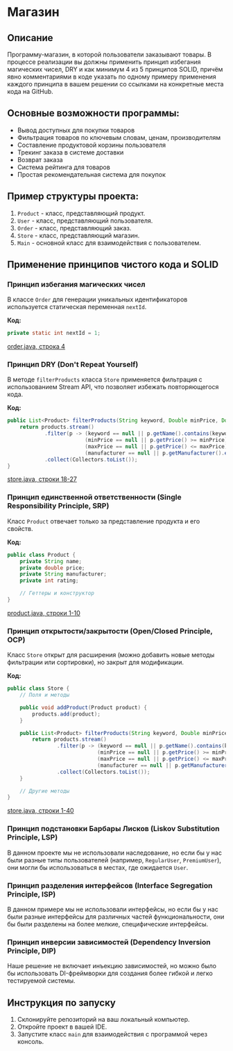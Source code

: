 # Магазин

## Описание
Программу-магазин, в которой пользователи заказывают товары. В процессе реализации вы должны применить принцип избегания магических чисел, DRY и как минимум 4 из 5 принципов SOLID, причём явно комментариями в коде указать по одному примеру применения каждого принципа в вашем решении со ссылками на конкретные места кода на GitHub.

## Основные возможности программы:
- Вывод доступных для покупки товаров
- Фильтрация товаров по ключевым словам, ценам, производителям
- Составление продуктовой корзины пользователя
- Трекинг заказа в системе доставки
- Возврат заказа
- Система рейтинга для товаров
- Простая рекомендательная система для покупок

## Пример структуры проекта:

1. `Product` - класс, представляющий продукт.
2. `User` - класс, представляющий пользователя.
3. `Order` - класс, представляющий заказ.
4. `Store` - класс, представляющий магазин.
5. `Main` - основной класс для взаимодействия с пользователем.

## Применение принципов чистого кода и SOLID

### Принцип избегания магических чисел
В классе `Order` для генерации уникальных идентификаторов используется статическая переменная `nextId`.

**Код:**
```java
private static int nextId = 1;
```

[order.java, строка 4](https://github.com/scheltsin/dz-nt/blob/main/order.java#L4)

### Принцип DRY (Don't Repeat Yourself)
В методе `filterProducts` класса `Store` применяется фильтрация с использованием Stream API, что позволяет избежать повторяющегося кода.

**Код:**
```java
public List<Product> filterProducts(String keyword, Double minPrice, Double maxPrice, String manufacturer) {
    return products.stream()
            .filter(p -> (keyword == null || p.getName().contains(keyword)) &&
                         (minPrice == null || p.getPrice() >= minPrice) &&
                         (maxPrice == null || p.getPrice() <= maxPrice) &&
                         (manufacturer == null || p.getManufacturer().equals(manufacturer)))
            .collect(Collectors.toList());
}
```
[store.java, строки 18-27](https://github.com/scheltsin/dz-nt/blob/main/store.java#L18-L27)

### Принцип единственной ответственности (Single Responsibility Principle, SRP)
Класс `Product` отвечает только за представление продукта и его свойств.

**Код:**
```java
public class Product {
    private String name;
    private double price;
    private String manufacturer;
    private int rating;

    // Геттеры и конструктор
}
```
[product.java, строки 1-10](https://github.com/scheltsin/dz-nt/blob/main/product.java#L1-L10)

### Принцип открытости/закрытости (Open/Closed Principle, OCP)
Класс `Store` открыт для расширения (можно добавить новые методы фильтрации или сортировки), но закрыт для модификации.

**Код:**
```java
public class Store {
    // Поля и методы

    public void addProduct(Product product) {
        products.add(product);
    }

    public List<Product> filterProducts(String keyword, Double minPrice, Double maxPrice, String manufacturer) {
        return products.stream()
                .filter(p -> (keyword == null || p.getName().contains(keyword)) &&
                             (minPrice == null || p.getPrice() >= minPrice) &&
                             (maxPrice == null || p.getPrice() <= maxPrice) &&
                             (manufacturer == null || p.getManufacturer().equals(manufacturer)))
                .collect(Collectors.toList());
    }

    // Другие методы
}
```
[store.java, строки 1-40](https://github.com/scheltsin/dz-nt/blob/main/store.java#L1-L40)

### Принцип подстановки Барбары Лисков (Liskov Substitution Principle, LSP)
В данном проекте мы не использовали наследование, но если бы у нас были разные типы пользователей (например, `RegularUser`, `PremiumUser`), они могли бы использоваться в местах, где ожидается `User`.

### Принцип разделения интерфейсов (Interface Segregation Principle, ISP)
В данном примере мы не использовали интерфейсы, но если бы у нас были разные интерфейсы для различных частей функциональности, они бы были разделены на более мелкие, специфические интерфейсы.

### Принцип инверсии зависимостей (Dependency Inversion Principle, DIP)
Наше решение не включает инъекцию зависимостей, но можно было бы использовать DI-фреймворки для создания более гибкой и легко тестируемой системы.

## Инструкция по запуску
1. Склонируйте репозиторий на ваш локальный компьютер.
2. Откройте проект в вашей IDE.
3. Запустите класс `main` для взаимодействия с программой через консоль.
